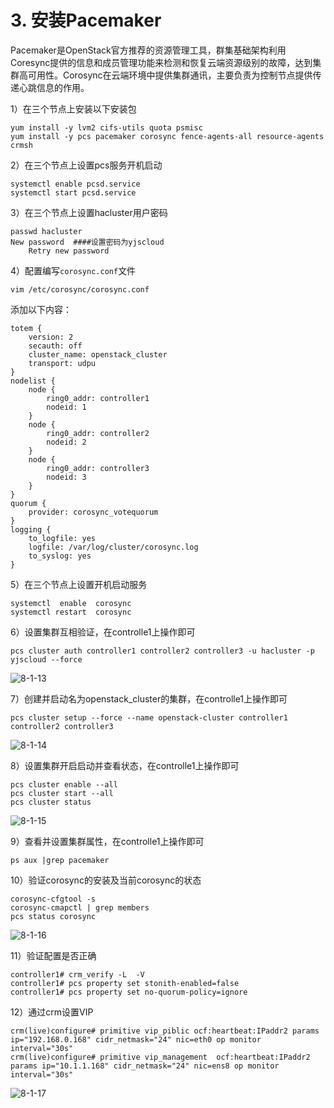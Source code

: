 # 3. 安装Pacemaker

Pacemaker是OpenStack官方推荐的资源管理工具，群集基础架构利用Coresync提供的信息和成员管理功能来检测和恢复云端资源级别的故障，达到集群高可用性。Corosync在云端环境中提供集群通讯，主要负责为控制节点提供传递心跳信息的作用。

1）在三个节点上安装以下安装包

```text
yum install -y lvm2 cifs-utils quota psmisc
yum install -y pcs pacemaker corosync fence-agents-all resource-agents crmsh
```

2）在三个节点上设置pcs服务开机启动

```text
systemctl enable pcsd.service
systemctl start pcsd.service
```

3）在三个节点上设置hacluster用户密码

```text
passwd hacluster   
New password  ####设置密码为yjscloud
    Retry new password
```

4）配置编写`corosync.conf`文件

```text
vim /etc/corosync/corosync.conf
```

添加以下内容：

```text
totem {
    version: 2
    secauth: off
    cluster_name: openstack_cluster
    transport: udpu
}
nodelist {
    node {
        ring0_addr: controller1
        nodeid: 1
    }
    node {
        ring0_addr: controller2
        nodeid: 2
    }
    node {
        ring0_addr: controller3
        nodeid: 3
    }
}
quorum {
    provider: corosync_votequorum
}
logging {
    to_logfile: yes
    logfile: /var/log/cluster/corosync.log
    to_syslog: yes
}
```

5）在三个节点上设置开机启动服务

```text
systemctl  enable  corosync
systemctl restart  corosync
```

6）设置集群互相验证，在controlle1上操作即可

```text
pcs cluster auth controller1 controller2 controller3 -u hacluster -p yjscloud --force
```

![8-1-13](http://pded8ke3e.bkt.clouddn.com/8-1-13.jpg)

7）创建并启动名为openstack\_cluster的集群，在controlle1上操作即可

```text
pcs cluster setup --force --name openstack-cluster controller1 controller2 controller3
```

![8-1-14](http://pded8ke3e.bkt.clouddn.com/8-1-14.png)

8）设置集群开启启动并查看状态，在controlle1上操作即可

```text
pcs cluster enable --all
pcs cluster start --all
pcs cluster status
```

![8-1-15](http://pded8ke3e.bkt.clouddn.com/8-1-15.jpg)

9）查看并设置集群属性，在controlle1上操作即可

```text
ps aux |grep pacemaker
```

10）验证corosync的安装及当前corosync的状态

```text
corosync-cfgtool -s
corosync-cmapctl | grep members
pcs status corosync
```

![8-1-16](http://pded8ke3e.bkt.clouddn.com/8-1-16.jpg)

11）验证配置是否正确

```text
controller1# crm_verify -L  -V
controller1# pcs property set stonith-enabled=false
controller1# pcs property set no-quorum-policy=ignore
```

12）通过crm设置VIP

```text
crm(live)configure# primitive vip_piblic ocf:heartbeat:IPaddr2 params ip="192.168.0.168" cidr_netmask="24" nic=eth0 op monitor interval="30s"
crm(live)configure# primitive vip_management  ocf:heartbeat:IPaddr2 params ip="10.1.1.168" cidr_netmask="24" nic=ens8 op monitor interval="30s"
```

![8-1-17](http://pded8ke3e.bkt.clouddn.com/8-1-17.jpg)


